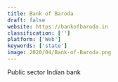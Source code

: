 ```yaml
---
title: Bank of Baroda
draft: false 
website: https://bankofbaroda.in
classification: ['']
platform: ['Web']
keywords: ['state']
image: 2020/04/Bank-of-Baroda.png
---
```

Public sector Indian bank